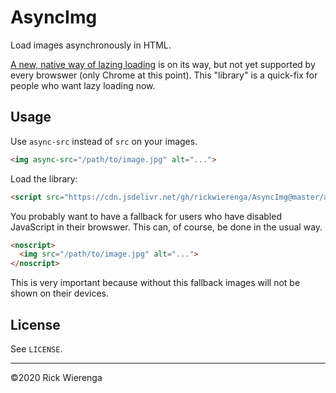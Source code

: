 # AsyncImg

Load images asynchronously in HTML.

[A new, native way of lazing loading](https://css-tricks.com/native-lazy-loading/) is on its way, but not yet supported by every browswer (only Chrome at this point). This "library" is a quick-fix for people who want lazy loading now.

## Usage
Use `async-src` instead of `src` on your images.
```html
<img async-src="/path/to/image.jpg" alt="...">
```

Load the library:
```html
<script src="https://cdn.jsdelivr.net/gh/rickwierenga/AsyncImg@master/asyncimg.js"></script>
```

You probably want to have a fallback for users who have disabled JavaScript in their browswer. This can, of course, be done in the usual way.
```html
<noscript>
  <img src="/path/to/image.jpg" alt="...">
</noscript>
```

This is very important because without this fallback images will not be shown on their devices.

## License

See `LICENSE`.

---
&copy;2020 Rick Wierenga
